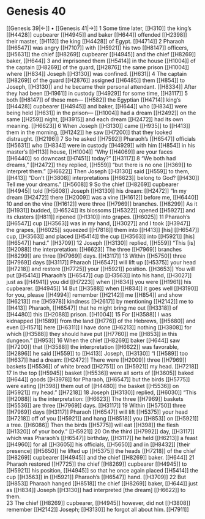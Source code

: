 # Genesis 40
[[Genesis 39|←]] • [[Genesis 41|→]]
1 Some time later, [[H310]] the king’s [[H4428]] cupbearer [[H4945]] and baker [[H644]] offended [[H2398]] their master, [[H113]] the king [[H4428]] of Egypt. [[H4714]] 
2 Pharaoh [[H6547]] was angry [[H7107]] with [[H5921]] his two [[H8147]] officers, [[H5631]] the chief [[H8269]] cupbearer [[H4945]] and the chief [[H8269]] baker, [[H644]] 
3 and imprisoned them [[H5414]] in the house [[H1004]] of the captain [[H8269]] of the guard, [[H2876]] the same prison [[H1004]] where [[H834]] Joseph [[H3130]] was confined. [[H631]] 
4 The captain [[H8269]] of the guard [[H2876]] assigned [[H6485]] them [[H854]] to Joseph, [[H3130]] and he became their personal attendant. [[H8334]] After they had been [[H1961]] in custody [[H4929]] for some time, [[H3117]] 
5 both [[H8147]] of these men— [[H582]] the Egyptian [[H4714]] king’s [[H4428]] cupbearer [[H4945]] and baker, [[H644]] who [[H834]] were being held [[H631]] in the prison— [[H1004]] had a dream [[H2492]] on the same [[H259]] night, [[H3915]] and each dream [[H2472]] had its own meaning. [[H6623]] 
6 When Joseph [[H3130]] came [[H935]] to [[H413]] them in the morning, [[H1242]] he saw [[H7200]] that they looked distraught. [[H2196]] 
7 So he asked [[H7592]] Pharaoh’s [[H6547]] officials [[H5631]] who [[H834]] were in custody [[H4929]] with him [[H854]] in his master’s [[H113]] house, [[H1004]] “Why [[H4069]] are your faces [[H6440]] so downcast [[H7451]] today?” [[H3117]] 
8 “We both had dreams,” [[H2472]] they replied, [[H559]] “but there is no one [[H369]] to interpret them.” [[H6622]] Then Joseph [[H3130]] said [[H559]] to them, [[H413]] “Don’t [[H3808]] interpretations [[H6623]] belong to God? [[H430]] Tell me your dreams.” [[H5608]] 
9 So the chief [[H8269]] cupbearer [[H4945]] told [[H5608]] Joseph [[H3130]] his dream: [[H2472]] “In my dream [[H2472]] there [[H2009]] was a vine [[H1612]] before me, [[H6440]] 
10 and on the vine [[H1612]] were three [[H7969]] branches. [[H8299]] As it [[H1931]] budded, [[H6524]] its blossoms [[H5322]] opened [[H5927]] and its clusters [[H811]] ripened [[H1310]] into grapes. [[H6025]] 
11 Pharaoh’s [[H6547]] cup [[H3563]] was in my hand, [[H3027]] and I took [[H3947]] the grapes, [[H6025]] squeezed [[H7818]] them into [[H413]] [his] [[H6547]] cup, [[H3563]] and placed [[H5414]] the cup [[H3563]] into [[H5921]] [his] [[H6547]] hand.” [[H3709]] 
12 Joseph [[H3130]] replied, [[H559]] “This [is] [[H2088]] the interpretation: [[H6623]] The three [[H7969]] branches [[H8299]] are three [[H7969]] days. [[H3117]] 
13 Within [[H5750]] three [[H7969]] days [[H3117]] Pharaoh [[H6547]] will lift up [[H5375]] your head [[H7218]] and restore [[H7725]] your [[H5921]] position. [[H3653]] You will put [[H5414]] Pharaoh’s [[H6547]] cup [[H3563]] into his hand, [[H3027]] just as [[H4941]] you did [[H7223]] when [[H834]] you were [[H1961]] his cupbearer. [[H4945]] 
14 But [[H3588]] when [[H834]] it goes well [[H3190]] for you,  please [[H4994]] remember [[H2142]] me [[H854]] and show [[H6213]] me [[H5978]] kindness [[H2617]] by mentioning [[H2142]] me to [[H413]] Pharaoh, [[H6547]] that he might bring me out [[H3318]] of [[H4480]] this [[H2088]] prison. [[H1004]] 
15 For [[H3588]] I was kidnapped [[H1589]] from the land [[H776]] of the Hebrews, [[H5680]] and even [[H1571]] here [[H6311]] I have done [[H6213]] nothing [[H3808]] for which [[H3588]] they should have put [[H7760]] me [[H853]] in this dungeon.” [[H953]] 
16 When the chief [[H8269]] baker [[H644]] saw [[H7200]] that [[H3588]] the interpretation [[H6622]] was favorable, [[H2896]] he said [[H559]] to [[H413]] Joseph, [[H3130]] “I [[H589]] too [[H637]] had a dream: [[H2472]] There were [[H2009]] three [[H7969]] baskets [[H5536]] of white bread [[H2751]] on [[H5921]] my head. [[H7218]] 
17 In the top [[H5945]] basket [[H5536]] were all sorts of [[H3605]] baked [[H644]] goods [[H3978]] for Pharaoh, [[H6547]] but the birds [[H5775]] were eating [[H398]] them out of [[H4480]] the basket [[H5536]] on [[H5921]] my head.” [[H7218]] 
18 Joseph [[H3130]] replied, [[H6030]] “This [[H2088]] is the interpretation: [[H6623]] The three [[H7969]] baskets [[H5536]] are three [[H7969]] days. [[H3117]] 
19 Within [[H5750]] three [[H7969]] days [[H3117]] Pharaoh [[H6547]] will lift [[H5375]] your head [[H7218]] off of you [[H5921]] and hang [[H8518]] you [[H853]] on [[H5921]] a tree. [[H6086]] Then the birds [[H5775]] will eat [[H398]] the flesh [[H1320]] of your body.” [[H5921]] 
20 On the third [[H7992]] day, [[H3117]] which was Pharaoh’s [[H6547]] birthday, [[H3117]] he held [[H6213]] a feast [[H4960]] for all [[H3605]] his officials, [[H5650]] and in [[H8432]] [their presence] [[H5650]] he lifted up [[H5375]] the heads [[H7218]] of the chief [[H8269]] cupbearer [[H4945]] and the chief [[H8269]] baker. [[H644]] 
21 Pharaoh restored [[H7725]] the chief [[H8269]] cupbearer [[H4945]] to [[H5921]] his position, [[H4945]] so that he once again placed [[H5414]] the cup [[H3563]] in [[H5921]] Pharaoh’s [[H6547]] hand. [[H3709]] 
22 But [[H853]] Pharaoh hanged [[H8518]] the chief [[H8269]] baker, [[H644]] just as [[H834]] Joseph [[H3130]] had interpreted [the dream] [[H6622]] to them.  
23 The chief [[H8269]] cupbearer, [[H4945]] however, did not [[H3808]] remember [[H2142]] Joseph; [[H3130]] he forgot all about him. [[H7911]] 
